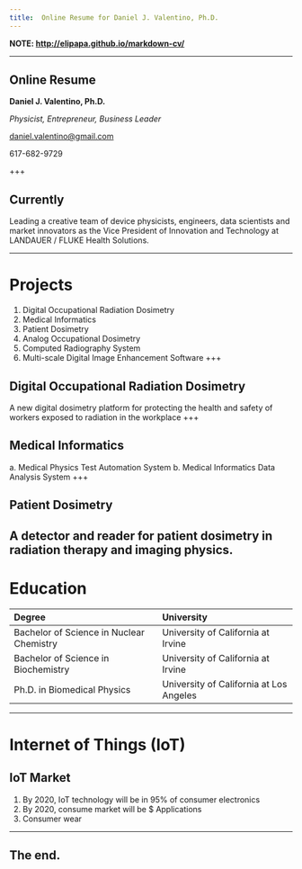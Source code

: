 ```yaml
---
title:  Online Resume for Daniel J. Valentino, Ph.D.
---
```

**NOTE:  http://elipapa.github.io/markdown-cv/**

---
## Online Resume
**Daniel J. Valentino, Ph.D.**

*Physicist, Entrepreneur, Business Leader*

daniel.valentino@gmail.com

617-682-9729

+++
## Currently

Leading a creative team of device physicists, engineers, data scientists and market innovators as the Vice President of Innovation and Technology at LANDAUER / FLUKE Health Solutions.

---
# Projects
1. Digital Occupational Radiation Dosimetry
2. Medical Informatics
3. Patient Dosimetry
4. Analog Occupational Dosimetry
5. Computed Radiography System
6. Multi-scale Digital Image Enhancement Software
+++
## Digital Occupational Radiation Dosimetry
A new digital dosimetry platform for protecting the health and safety of workers exposed to radiation in the workplace
+++
## Medical Informatics
a. Medical Physics Test Automation System
b. Medical Informatics Data Analysis System
+++
## Patient Dosimetry
A detector and reader for patient dosimetry in radiation therapy and imaging physics.
---
# Education
|                                Degree                                |                University               |
|:--------------------------------------------------------------------|:---------------------------------------|
| Bachelor of Science in Nuclear Chemistry | University of California at Irvine |
| Bachelor of Science in Biochemistry | University of California at Irvine |
| Ph.D. in Biomedical Physics  | University of California at Los Angeles |

---
# Internet of Things (IoT)
## IoT Market
1. By 2020, IoT technology will be in 95% of consumer electronics
2. By 2020, consume market will be $ 
Applications
3. Consumer wear
---
## The end.
<!--stackedit_data:
eyJoaXN0b3J5IjpbLTYwNDA0MTk2OSw3Nzc3MTEyODcsLTYwND
A0MTk2OSw3Nzc3MTEyODcsNzM2MzI0MTg1LDIwMjY0ODEzMjks
LTEyMDI4MDY2NDgsLTIzMzgxMzgxMSwxNTgwMzc2MTgyLC02Mz
I0NzYxNDQsOTcxNTE4NzYyLC01MjA2NDQyODYsLTEyNDM4Mjkz
XX0=
-->